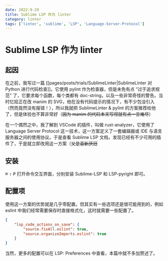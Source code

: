 ```yaml
---
date: 2022-9-29
title: Sublime LSP 作为 linter
category: linter
tags: ['linter', 'sublime', 'LSP', 'Language-Server-Protocol']
---
```


# Sublime LSP 作为 linter

## 起因

在之前，我写过一篇 [[pages/posts/trials/SublimeLinter|SublimeLinter 对 Python 进行代码检查]]。它使用 pylint 作为检查器，但是未免有点 “过于追求规范” 了，它要求每个函数，每个类都有 doc-string，以及一些非常奇怪的警告。当时忆拾正在改 manim 的 SVG，他在没有代码提示的情况下，有不少包没引入（然而竟然没有报错！），所以我就把 SublimeLinter & pylint 的方案推荐给他了，但是体验也不算非常好（~~因为 manim 的代码本来写得就有点一言难尽~~）

在一个偶然之中，我了解到 VSCode 的插件，叫做 rust-analyzer，它使用了 Language Server Protocol 这一技术，这一方案定义了一套编辑器或 IDE 与语言服务器之间的使用协议。于是查看 Sublime LSP 文档，发现已经有不少可用的插件了，于是就立即改用这一方案（~~又是喜新厌旧~~

## 安装

<kbd>⌘</kbd> <kbd>⇧</kbd> <kbd>P</kbd> 打开命令交互界面，分别安装 Sublime-LSP 和 LSP-pyright 即可。

## 配置项

使用这一方案的优势就是几乎零配置。但其实有一些选项还是很可能用到的，例如 eslint 中我们经常需要保存时直接格式化，这时就需要一些配置了。

```json
{
	"lsp_code_actions_on_save": {
		"source.fixAll.eslint": true,
		"source.organizeImports.eslint": true
	}
}
```

当然，更多的配置可以在 LSP: Preferences 中查看，本篇中就不多加赘述了。
